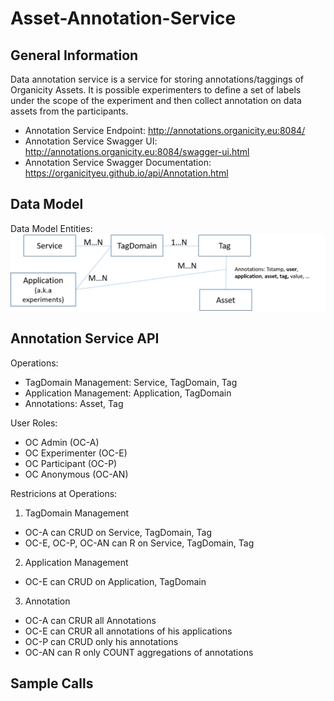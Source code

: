 # Asset-Annotation-Service

## General Information
Data annotation service is a service for storing annotations/taggings of
Organicity Assets. It is possible experimenters to define a set of 
labels under the scope of the experiment and then collect annotation 
on data assets from the participants. 
 
- Annotation Service Endpoint: http://annotations.organicity.eu:8084/ 
- Annotation Service Swagger UI: http://annotations.organicity.eu:8084/swagger-ui.html 
- Annotation Service Swagger Documentation: https://organicityeu.github.io/api/Annotation.html 
 
## Data Model

Data Model Entities: 
![alt text](annotation_model.png "Logo Title Text 1")


## Annotation Service API

Operations:
- TagDomain Management: Service, TagDomain, Tag
- Application Management: Application, TagDomain 
- Annotations: Asset, Tag 


User Roles:
- OC Admin (OC-A)
- OC Experimenter (OC-E)
- OC Participant (OC-P)
- OC Anonymous (OC-AN)

Restricions at Operations:
1. TagDomain Management
 + OC-A can CRUD on Service, TagDomain, Tag
 + OC-E, OC-P, OC-AN can R on Service, TagDomain, Tag
2. Application Management
 + OC-E can CRUD on Application, TagDomain
3. Annotation
 + OC-A can CRUR all Annotations 
 + OC-E can CRUR all annotations of his applications
 + OC-P can CRUD only his annotations
 + OC-AN can R only COUNT aggregations of annotations


## Sample Calls
